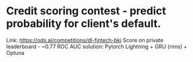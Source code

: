 # Credit scoring contest - predict probability for client's default.
Link: https://ods.ai/competitions/dl-fintech-bki
Score on private leaderboard - ~0.77 ROC AUC
solution: Pytorch Lightning + GRU (rnns) + Optuna
